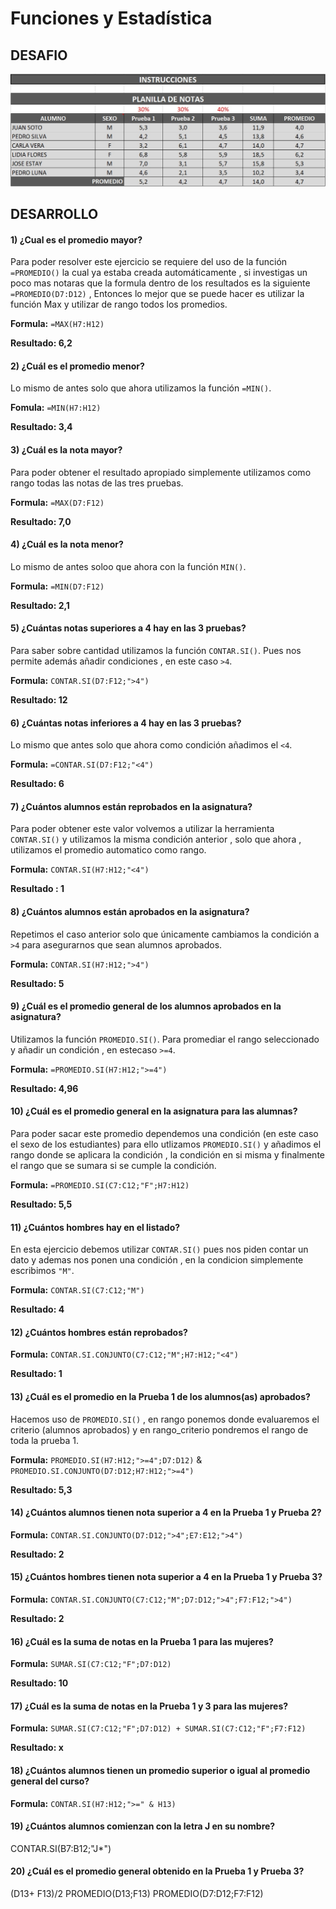# Funciones y Estadística

## DESAFIO

![Screenshot](https://github.com/CarlosBrignardello/ExcelApuntes/blob/master/IMAGENES/IMAGEN%201.jpg)

## DESARROLLO

#### 1) ¿Cual es el promedio mayor?

Para poder resolver este ejercicio se requiere del uso de la función ``=PROMEDIO()`` la cual ya estaba creada automáticamente , si investigas un poco mas notaras que la formula dentro de los resultados es la siguiente ``=PROMEDIO(D7:D12)`` , Entonces lo mejor que se puede hacer es utilizar la función Max y utilizar de rango todos los promedios.

**Formula:** ``=MAX(H7:H12)``

**Resultado: 6,2**

#### 2) ¿Cuál es el promedio menor?

Lo mismo de antes solo que ahora utilizamos la función ``=MIN()``.

**Fomula:** ``=MIN(H7:H12)``

**Resultado: 3,4**
 
#### 3) ¿Cuál es la nota mayor?

Para poder obtener el resultado apropiado simplemente utilizamos como rango todas las notas de las tres pruebas.

**Formula:** ``=MAX(D7:F12)``

**Resultado: 7,0**

#### 4) ¿Cuál es la nota menor?

Lo mismo de antes soloo que ahora con la función ``MIN()``.

**Formula:** ``=MIN(D7:F12)``

**Resultado: 2,1**

#### 5) ¿Cuántas notas superiores a 4 hay en las 3 pruebas?

Para saber sobre cantidad utilizamos la función ``CONTAR.SI()``. Pues nos permite además añadir condiciones , en este caso ``>4``.

**Formula:** ``CONTAR.SI(D7:F12;">4")``

**Resultado: 12**

#### 6) ¿Cuántas notas inferiores a 4 hay en las 3 pruebas?
Lo mismo que antes solo que ahora como condición añadimos el ``<4``.

**Formula:** ``=CONTAR.SI(D7:F12;"<4")``

**Resultado: 6**

#### 7) ¿Cuántos alumnos están reprobados en la asignatura?

Para poder obtener este valor volvemos a utilizar la herramienta ``CONTAR.SI()`` y utilizamos la misma condición anterior , solo que ahora , utilizamos el promedio automatico como rango.

**Formula:** ``CONTAR.SI(H7:H12;"<4")``

**Resultado : 1**


#### 8) ¿Cuántos alumnos están aprobados en la asignatura?

Repetimos el caso anterior solo que únicamente cambiamos la condición a ``>4`` para asegurarnos que sean alumnos aprobados.

**Formula:** ``CONTAR.SI(H7:H12;">4")``

**Resultado: 5**

#### 9) ¿Cuál es el promedio general de los alumnos aprobados en la asignatura?

Utilizamos la función ``PROMEDIO.SI()``. Para promediar el rango seleccionado y añadir un condición , en estecaso ``>=4``.

**Formula:** ``=PROMEDIO.SI(H7:H12;">=4")``

**Resultado: 4,96**


#### 10) ¿Cuál es el promedio general en la asignatura para las alumnas?

Para poder sacar este promedio dependemos una condición (en este caso el sexo de los estudiantes) para ello utlizamos ``PROMEDIO.SI()`` y añadimos el rango donde se aplicara la condición , la condición en si misma y finalmente el rango que se sumara si se cumple la condición.

**Formula:** ``=PROMEDIO.SI(C7:C12;"F";H7:H12)``

**Resultado: 5,5**

#### 11) ¿Cuántos hombres hay en el listado?

En esta ejercicio debemos utilizar ``CONTAR.SI()`` pues nos piden contar un dato y ademas nos ponen una condición , en la condicion simplemente escribimos ``"M"``.

**Formula:** ``CONTAR.SI(C7:C12;"M")``

**Resultado: 4**

#### 12) ¿Cuántos hombres están reprobados?

**Formula:** ``CONTAR.SI.CONJUNTO(C7:C12;"M";H7:H12;"<4")``

**Resultado: 1**

#### 13) ¿Cuál es el promedio en la Prueba 1 de los alumnos(as) aprobados?

Hacemos uso de ``PROMEDIO.SI()`` , en rango ponemos donde evaluaremos el criterio (alumnos aprobados) y en rango_criterio pondremos el rango de toda la prueba 1.

**Formula:** ``PROMEDIO.SI(H7:H12;">=4";D7:D12)`` & ``PROMEDIO.SI.CONJUNTO(D7:D12;H7:H12;">=4")``

**Resultado: 5,3** 

#### 14) ¿Cuántos alumnos tienen nota superior a 4 en la Prueba 1 y Prueba 2?

**Formula:** ``CONTAR.SI.CONJUNTO(D7:D12;">4";E7:E12;">4")``

**Resultado: 2**

#### 15) ¿Cuántos hombres tienen nota superior a 4 en la Prueba 1 y Prueba 3?



**Formula:** ``CONTAR.SI.CONJUNTO(C7:C12;"M";D7:D12;">4";F7:F12;">4")``

**Resultado: 2**

#### 16) ¿Cuál es la suma de notas en la Prueba 1 para las mujeres?




**Formula:** ``SUMAR.SI(C7:C12;"F";D7:D12)``

**Resultado: 10**

#### 17) ¿Cuál es la suma de notas en la Prueba 1 y 3 para las mujeres?



**Formula:** ``SUMAR.SI(C7:C12;"F";D7:D12) + SUMAR.SI(C7:C12;"F";F7:F12)``

**Resultado: x**

#### 18) ¿Cuántos alumnos tienen un promedio superior o igual al promedio general del curso?



**Formula:** ``CONTAR.SI(H7:H12;">=" & H13)``

#### 19) ¿Cuántos alumnos comienzan con la letra J en su nombre?
CONTAR.SI(B7:B12;"J*")

#### 20) ¿Cuál es el promedio general obtenido en la Prueba 1 y Prueba 3?
(D13+ F13)/2
PROMEDIO(D13;F13)
PROMEDIO(D7:D12;F7:F12)
